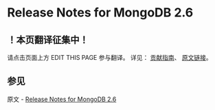 # Release Notes for MongoDB 2.6

## ！本页翻译征集中！

请点击页面上方 EDIT THIS PAGE 参与翻译。
详见：
[贡献指南]( https://github.com/JinMuInfo/MongoDB-Manual-zh/blob/master/CONTRIBUTING.md )、
[原文链接](  https://docs.mongodb.com/manual/release-notes/2.6/  )。

## 参见

原文 - [Release Notes for MongoDB 2.6]( https://docs.mongodb.com/manual/release-notes/2.6/ )

